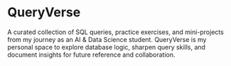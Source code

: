 # QueryVerse
A curated collection of SQL queries, practice exercises, and mini-projects from my journey as an AI &amp; Data Science student. QueryVerse is my personal space to explore database logic, sharpen query skills, and document insights for future reference and collaboration.
